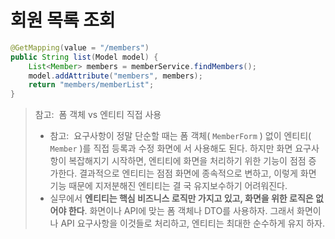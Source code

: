 # 회원 목록 조회
```java
@GetMapping(value = "/members")  
public String list(Model model) {  
    List<Member> members = memberService.findMembers();  
    model.addAttribute("members", members);  
    return "members/memberList";  
}
```

> 참고:  폼 객체 vs 엔티티 직접 사용
> - 참고:  요구사항이 정말 단순할 때는 폼 객체( `MemberForm` ) 없이 엔티티( `Member` )를 직접 등록과 수정 화면에 서 사용해도 된다. 하지만 화면 요구사항이 복잡해지기 시작하면, 엔티티에 화면을 처리하기 위한 기능이 점점 증 가한다. 결과적으로 엔티티는 점점 화면에 종속적으로 변하고, 이렇게 화면 기능 때문에 지저분해진 엔티티는 결 국 유지보수하기 어려워진다.
> - 실무에서 **엔티티는 핵심 비즈니스 로직만 가지고 있고, 화면을 위한 로직은 없어야 한다**. 화면이나 API에 맞는 폼 객체나 DTO를 사용하자. 그래서 화면이나 API 요구사항을 이것들로 처리하고, 엔티티는 최대한 순수하게 유지 하자.